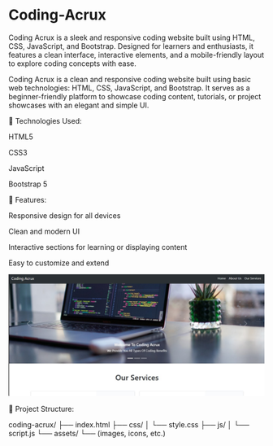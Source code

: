 # Coding-Acrux
Coding Acrux is a sleek and responsive coding website built using HTML, CSS, JavaScript, and Bootstrap. Designed for learners and enthusiasts, it features a clean interface, interactive elements, and a mobile-friendly layout to explore coding concepts with ease.

Coding Acrux is a clean and responsive coding website built using basic web technologies: HTML, CSS, JavaScript, and Bootstrap. It serves as a beginner-friendly platform to showcase coding content, tutorials, or project showcases with an elegant and simple UI.

🔧 Technologies Used:

HTML5

CSS3

JavaScript

Bootstrap 5

📁 Features:

Responsive design for all devices

Clean and modern UI

Interactive sections for learning or displaying content

Easy to customize and extend

![Screenshot 2025-08-22 121247](https://github.com/Priyanshiagarwal2006/Frontend-Project/blob/main/coding%20website/code.jpg)

📌 Project Structure:

coding-acrux/
├── index.html
├── css/
│   └── style.css
├── js/
│   └── script.js
└── assets/
        └── (images, icons, etc.)

     
